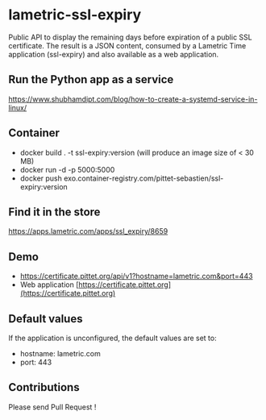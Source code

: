 # lametric-ssl-expiry

Public API to display the remaining days before expiration of a public SSL certificate.
The result is a JSON content, consumed by a Lametric Time application (ssl-expiry) and also available as a web application.

## Run the Python app as a service
https://www.shubhamdipt.com/blog/how-to-create-a-systemd-service-in-linux/

## Container
- docker build . -t ssl-expiry:version  (will produce an image size of < 30 MB)
- docker run -d -p 5000:5000 <docker image>
- docker push exo.container-registry.com/pittet-sebastien/ssl-expiry:version

## Find it in the store
https://apps.lametric.com/apps/ssl_expiry/8659

## Demo
- https://certificate.pittet.org/api/v1?hostname=lametric.com&port=443
- Web application [https://certificate.pittet.org](https://certificate.pittet.org)

## Default values
If the application is unconfigured, the default values are set to:
* hostname: lametric.com
* port: 443

## Contributions
Please send Pull Request !
